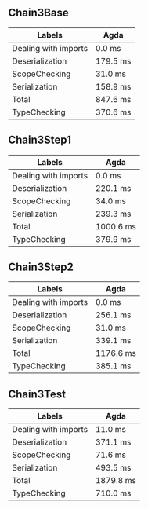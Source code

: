 
## Chain3Base

Labels|Agda
---|---
Dealing with imports|0.0 ms
Deserialization|179.5 ms
ScopeChecking|31.0 ms
Serialization|158.9 ms
Total|847.6 ms
TypeChecking|370.6 ms


## Chain3Step1

Labels|Agda
---|---
Dealing with imports|0.0 ms
Deserialization|220.1 ms
ScopeChecking|34.0 ms
Serialization|239.3 ms
Total|1000.6 ms
TypeChecking|379.9 ms


## Chain3Step2

Labels|Agda
---|---
Dealing with imports|0.0 ms
Deserialization|256.1 ms
ScopeChecking|31.0 ms
Serialization|339.1 ms
Total|1176.6 ms
TypeChecking|385.1 ms


## Chain3Test

Labels|Agda
---|---
Dealing with imports|11.0 ms
Deserialization|371.1 ms
ScopeChecking|71.6 ms
Serialization|493.5 ms
Total|1879.8 ms
TypeChecking|710.0 ms


